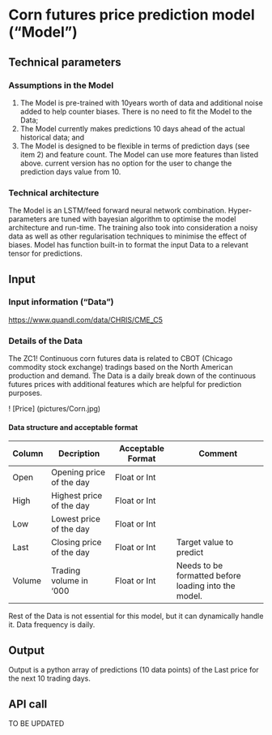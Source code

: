 # Corn futures price prediction model (“Model”)

## Technical parameters

### Assumptions in the Model
1. The Model is pre-trained with 10years worth of data and additional noise added to help counter biases. There is no need to fit the Model to the Data;
2. The Model currently makes predictions 10 days ahead of the actual historical data; and
3. The Model is designed to be flexible in terms of prediction days (see item 2) and feature count. The Model can use more features than listed above. current version has no option for the user to change the prediction days value from 10.

### Technical architecture

The Model is an LSTM/feed forward neural network combination. Hyper-parameters are tuned with bayesian algorithm to optimise the model architecture and run-time.
The training also took into consideration a noisy data as well as other regularisation techniques to minimise the effect of biases.
Model has function built-in to format the input Data to a relevant tensor for predictions.

## Input

### Input information (“Data”)

https://www.quandl.com/data/CHRIS/CME_C5

### Details of the Data

The ZC1! Continuous corn futures data is related to CBOT (Chicago commodity stock exchange) tradings based on the North American production and demand.
The Data is a daily break down of the continuous futures prices with additional features which are helpful for prediction purposes.

! [Price] (pictures/Corn.jpg)


#### Data structure and acceptable format

|  Column    |     Decription            |         Acceptable Format  |    Comment|
|------------|---------------------------|----------------------------|-----------|
|Open        |    Opening price of the day |       Float or Int       |  
|High        |    Highest price of the day |       Float or Int       |
|Low         |    Lowest price of the day  |       Float or Int       |
|Last        |    Closing price of the day |       Float or Int       |     Target value to predict
|Volume      |    Trading volume in ‘000   |       Float or Int       |     Needs to be formatted before loading into the model.

Rest of the Data is not essential for this model, but it can dynamically handle it.
Data frequency is daily.

## Output
Output is a python array of predictions (10 data points) of the Last price for the next 10 trading days.

## API call
TO BE UPDATED
